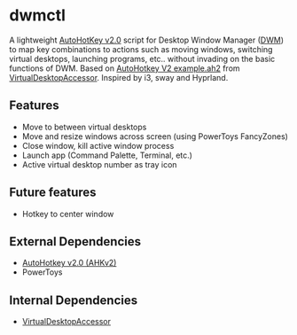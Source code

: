 # dwmctl
A lightweight [AutoHotKey v2.0](https://www.autohotkey.com/) script for Desktop Window Manager ([DWM](https://en.wikipedia.org/wiki/Desktop_Window_Manager)) to map key combinations to actions such as moving windows, switching virtual desktops, launching programs, etc.. without invading on the basic functions of DWM. Based on [AutoHotkey V2 example.ah2](https://github.com/Ciantic/VirtualDesktopAccessor/blob/rust/example.ah2) from [VirtualDesktopAccessor](https://github.com/Ciantic/VirtualDesktopAccessor). Inspired by i3, sway and Hyprland.

## Features
- Move to between virtual desktops
- Move and resize windows across screen (using PowerToys FancyZones)
- Close window, kill active window process
- Launch app (Command Palette, Terminal, etc.)
- Active virtual desktop number as tray icon

## Future features
- Hotkey to center window

## External Dependencies
- [AutoHotkey v2.0 (AHKv2)](https://www.autohotkey.com/)
- PowerToys

## Internal Dependencies
- [VirtualDesktopAccessor](https://github.com/Ciantic/VirtualDesktopAccessor)
